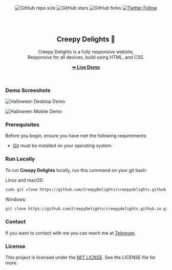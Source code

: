 <div align="center">
  
  ![GitHub repo size](https://img.shields.io/github/repo-size/CreepyDelights/CreepyDelights.github.io)
  ![GitHub stars](https://img.shields.io/github/stars/CreepyDelights/CreepyDelights.github.io?style=social)
  ![GitHub forks](https://img.shields.io/github/forks/CreepyDelights/CreepyDelights.github.io?style=social)
[![Twitter Follow](https://img.shields.io/twitter/follow/codewithsadee_?style=social)](https://twitter.com/intent/follow?screen_name=codewithsadee_)

  <br />
  <br />

  <h2 align="center">Creepy Delights 🎃</h2>

  Creepy Delights is a fully responsive website, <br />Responsive for all devices, build using HTML, and CSS.

  <a href="https://creepydelights.github.io"><strong>➥ Live Demo</strong></a>

</div>

<br />

### Demo Screeshots

![Halloween Desktop Demo](https://vault.pictures/p/ab1f5ebaf6cb48278e906825ea9bf9ef)

![Halloween Mobile Demo](https://vault.pictures/p/f712c1874fcc429cb194cd3deb18f8d8)

### Prerequisites

Before you begin, ensure you have met the following requirements:

* [Git](https://git-scm.com/downloads "Download Git") must be installed on your operating system.

### Run Locally

To run **Creepy Delights** locally, run this command on your git bash:

Linux and macOS:

```bash
sudo git clone https://github.com/CreepyDelights/creepydelights.github.io.git
```

Windows:

```bash
git clone https://github.com/CreepyDelights/creepydelights.github.io.git
```

### Contact

If you want to contact with me you can reach me at [Telegram](https://t.me/TheHamkerGuy).

### License

This project is licensed under the [MIT LICNSE](https://github.com/CreepyDelights/CreepyDelights.github.io/blob/beb7b5b8bed88c289f0e404c84a429f8ef74a357/LICENSE). See the LICENSE file for more.
